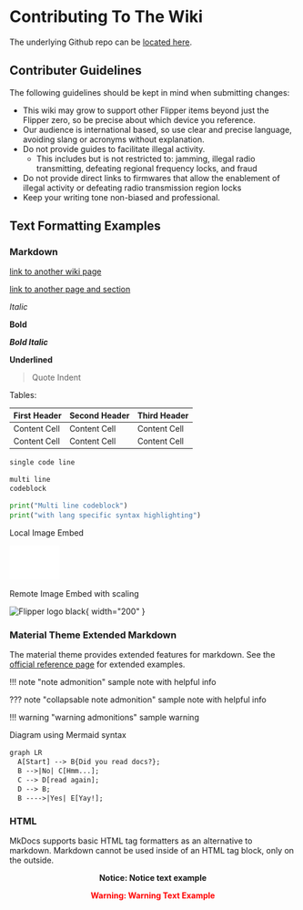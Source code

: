 # Contributing To The Wiki

The underlying Github repo can be [located here](https://github.com/Flipper-Community/flipper-community-wiki). 

## Contributer Guidelines
The following guidelines should be kept in mind when submitting changes:

- This wiki may grow to support other Flipper items beyond just the Flipper zero, so be precise about which device you reference. 
- Our audience is international based, so use clear and precise language, avoiding slang or acronyms without explanation.
- Do not provide guides to facilitate illegal activity.
    - This includes but is not restricted to: jamming, illegal radio transmitting, defeating regional frequency locks, and fraud
- Do not provide direct links to firmwares that allow the enablement of illegal activity or defeating radio transmission region locks
- Keep your writing tone non-biased and professional.

## Text Formatting Examples
### Markdown

[link to another wiki page](about.md)

[link to another page and section](about.md#about-this-site)

*Italic*

**Bold**

***Bold Italic***

__Underlined__

> Quote Indent

Tables:

| First Header | Second Header | Third Header |
| ------------ | ------------- | ------------ |
| Content Cell | Content Cell  | Content Cell |
| Content Cell | Content Cell  | Content Cell |


`single code line`


```
multi line
codeblock
```


```python
print("Multi line codeblock")
print("with lang specific syntax highlighting")
```
Local Image Embed

![Flipper logo white](assets/images/white_dolph_transparent.png)

Remote Image Embed with scaling

![Flipper logo black](https://flipperzero.one/img/tild6562-3063-4231-b864-663634333031__black.svg){ width="200" }


### Material Theme Extended Markdown
The material theme provides extended features for markdown.
See the [official reference page](https://squidfunk.github.io/mkdocs-material/reference/) for extended examples. 


!!! note "note admonition"
    sample note
    with helpful info

??? note "collapsable note admonition"
    sample note
    with helpful info

!!! warning "warning admonitions"
    sample warning


Diagram using Mermaid syntax
``` mermaid
graph LR
  A[Start] --> B{Did you read docs?};
  B -->|No| C[Hmm...];
  C --> D[read again];
  D --> B;
  B ---->|Yes| E[Yay!];
```


### HTML
MkDocs supports basic HTML tag formatters as an alternative to markdown. Markdown cannot be used inside of an HTML tag block, only on the outside. 

**<p style="text-align:center">Notice: Notice text example</p>**

**<p style="text-align:center;color:red">Warning: Warning Text Example</p>**


